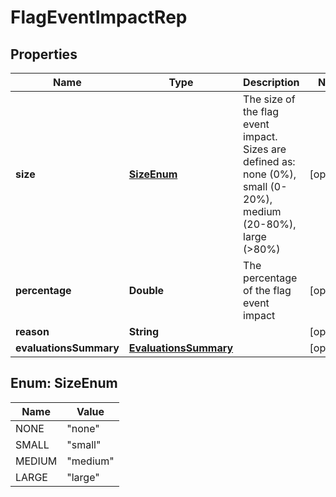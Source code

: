 

# FlagEventImpactRep


## Properties

| Name | Type | Description | Notes |
|------------ | ------------- | ------------- | -------------|
|**size** | [**SizeEnum**](#SizeEnum) | The size of the flag event impact. Sizes are defined as: none (0%), small (0-20%), medium (20-80%), large (&gt;80%) |  [optional] |
|**percentage** | **Double** | The percentage of the flag event impact |  [optional] |
|**reason** | **String** |  |  [optional] |
|**evaluationsSummary** | [**EvaluationsSummary**](EvaluationsSummary.md) |  |  [optional] |



## Enum: SizeEnum

| Name | Value |
|---- | -----|
| NONE | &quot;none&quot; |
| SMALL | &quot;small&quot; |
| MEDIUM | &quot;medium&quot; |
| LARGE | &quot;large&quot; |



